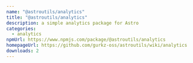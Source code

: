```yaml
---
name: "@astroutils/analytics"
title: "@astroutils/analytics"
description: a simple analytics package for Astro
categories:
  - analytics
npmUrl: https://www.npmjs.com/package/@astroutils/analytics
homepageUrl: https://github.com/gurkz-oss/astroutils/wiki/analytics
downloads: 2
---
```

